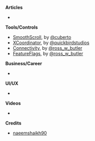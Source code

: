 **Articles**

*

**Tools/Controls**

* [SmoothScroll](https://github.com/Cuberto/smooth-scroll), by [@cuberto](https://twitter.com/cuberto)
* [XCoordinator](https://github.com/quickbirdstudios/XCoordinator), by [@quickbirdstudios](https://github.com/quickbirdstudios)
* [Connectivity](https://github.com/rwbutler/Connectivity), by [@ross_w_butler](https://twitter.com/ross_w_butler)
* [FeatureFlags](https://github.com/rwbutler/FeatureFlags), by [@ross_w_butler](https://twitter.com/ross_w_butler)

**Business/Career**

* 

**UI/UX**

* 

**Videos**

* 

**Credits**

* [naeemshaikh90](https://github.com/naeemshaikh90)
